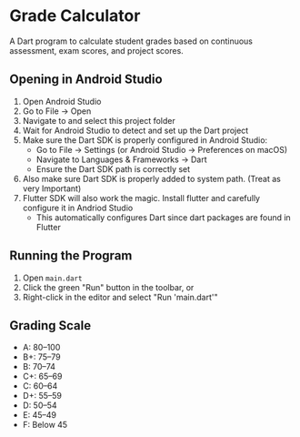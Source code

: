 # Grade Calculator

A Dart program to calculate student grades based on continuous assessment, exam scores, and project scores.

## Opening in Android Studio

1. Open Android Studio
2. Go to File -> Open
3. Navigate to and select this project folder
4. Wait for Android Studio to detect and set up the Dart project
5. Make sure the Dart SDK is properly configured in Android Studio:
   - Go to File -> Settings (or Android Studio -> Preferences on macOS)
   - Navigate to Languages & Frameworks -> Dart
   - Ensure the Dart SDK path is correctly set
6. Also make sure Dart SDK is properly added to system path. (Treat as very Important)
7. Flutter SDK will also work the magic. Install flutter and carefully configure it in Andriod Studio
   - This automatically configures Dart since dart packages are found in Flutter

## Running the Program

1. Open `main.dart`
2. Click the green "Run" button in the toolbar, or
3. Right-click in the editor and select "Run 'main.dart'"

## Grading Scale

- A: 80–100
- B+: 75–79
- B: 70–74
- C+: 65–69
- C: 60–64
- D+: 55–59
- D: 50–54
- E: 45–49
- F: Below 45 